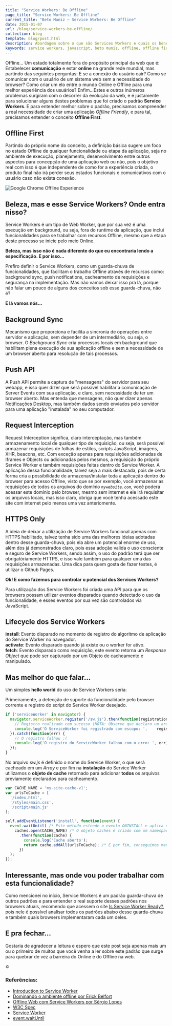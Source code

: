 ```yaml
---
title: "Service Workers: Be Offline"
page_title: "Service Workers: Be Offline"
current_title: "Beto Muniz — Service Workers: Be Offline"
date: 2015-01-07
url: /blog/service-workers-be-offline/
collection: blog
template: blog/post.html
description: Abordagem sobre o que são Services Workers e quais os benefícios dessa tecnologia para nossa perspectiva de desenvolvimento web.
keywords: service workers, javascript, beto muniz, offline, offline first, user experience, ux
---
```


Offline... Um estado totalmente fora do propósito principal da web que é: Estabelecer **comunicação** e estar **online** na grande rede mundial, mas partindo das seguintes perguntas: E se a conexão do usuário cair? Como se comunicar com o usuário de um sistema web sem a necessidade do browser? Como criar um elo entre o mundo Online e Offline para uma melhor experiência dos usuários? Enfim...Estes e outros inúmeros problemas surgiram com o decorrer da evolução da web, e é justamente para solucionar alguns destes problemas que foi criado o padrão **Service Workers**. E para entender melhor sobre o padrão, precisamos compreender a real necessidade de criar uma aplicação *Offline Friendly*, e para tal, precisamos entender o conceito **Offline First**.

## Offline First

Partindo do próprio nome do conceito, a definição básica sugere um foco no estado Offline de qualquer funcionalidade ou etapa da aplicação, seja no ambiente de execução, planejamento, desenvolvimento entre outros aspectos para concepção de uma aplicação web ou não, pois o objetivo real com isso é que independente de como for a experiência criada, o produto final não irá perder seus estados funcionais e comunicativos com o usuário caso não exista conexão.

![Google Chrome Offline Experience](http://i.imgur.com/yJeIsSV.gif)

## Beleza, mas e esse Service Workers? Onde entra nisso?

Service Workers é um tipo de Web Worker, que por sua vez é uma execução em background, ou seja, fora do runtime da aplicação, que inclui funcionalidades para se trabalhar com recursos Offline, mesmo que a etapa deste processo se inicie pelo meio Online.

**Beleza, mas isso não é nada diferente do que eu encontraria lendo a especificação. E por isso...**<br>

Prefiro definir o Service Workers, como um guarda-chuva de funcionalidades, que facilitam o trabalho Offline através de recursos como: background sync, push notifications, cacheamento de requisições e segurança na implementação. Mas não vamos deixar isso pra lá, porque não falar um pouco de alguns dos conceitos sob esse guarda-chuva, não é?

**E lá vamos nós...**

## Background Sync

Mecanismo que proporciona e facilita a sincronia de operações entre servidor e aplicação, sem depender de um intermediário, ou seja, o browser. O *Background Sync* cria processos locais em background que habilitam plena execução de sua aplicação offline e sem a necessidade de um browser aberto para resolução de tais processos.

## Push API

A Push API permite a captura de "mensagens" do servidor para seu webapp, e isso quer dizer que será possível habilitar a comunicação de Server Events com sua aplicação, e claro, sem necessidade de ter um browser aberto. Mas entenda que mensagens, não quer dizer apenas Notificações Desktop, mas também dados sendo enviados pelo servidor para uma aplicação "instalada" no seu computador.

## Request Interception

Request Interception significa, claro interceptação, mas também armazenamento local de qualquer tipo de requisição, ou seja, será possível armazenar requisições de folhas de estilos, scripts JavaScript, imagens, XHR, beacons, etc. Com exceção apenas para requisições adicionadas de Iframes e Objects ou adicionadas pelos mesmos, a requisição do próprio Service Worker e também requisições feitas dentro do Service Worker. A aplicação dessa funcionalidade, talvez seja a mais destacada, pois de certa forma cria a possibilidade de armazenar/instalar toda a aplicação dentro do browser para acesso Offline, visto que se por exemplo, você armazenar as requisições de todos os arquivos do domínio *`mywebsite.com`*, você poderá acessar este domínio pelo browser, mesmo sem internet e ele irá requisitar os arquivos locais, mas isso claro, obriga que você tenha acessado este site com internet pelo menos uma vez anteriomente.

## HTTPS Only

A ideia de deixar a utilização de Service Workers funcional apenas com HTTPS habilitado, talvez tenha sido uma das melhores ideias adotadas dentro desse guarda-chuva, pois ela abre um potencial enorme de uso, além dos já demonstrados claro, pois essa adoção valida o uso consciente e seguro de Service Workers, sendo assim, o uso do padrão terá que ser obrigatóriamente HTTPS, e isso vale também para qualquer uma das requisições armazenadas. Uma dica para quem gosta de fazer testes, é utilizar o Github Pages.

**Ok! E como fazemos para controlar o potencial dos Services Workers?**

Para utilização dos Service Workers foi criada uma API para que os browsers possam utilizar eventos disparados quando detectado o uso da funcionalidade, e esses eventos por sua vez são controlados via JavaScript.

## Lifecycle dos Service Workers

**install**: Evento disparado no momento de registro do algoritmo de aplicação do Service Worker no navegador.<br>
**activate**: Evento disparado quando já existe ou o worker for ativo.<br>
**fetch**: Evento disparado como requisição, este evento retorna um *Response Object* que pode ser capturado por um Objeto de cacheamento e manipulado.

## Mas melhor do que falar...

Um simples **hello world** do uso de Service Workers seria:

Primeiramente, a detecção de suporte da funcionalidade pelo browser corrente e registro do script do Service Worker desejado.

```javascript
if ('serviceWorker' in navigator) {
  navigator.serviceWorker.register('/sw.js').then(function(registration) {
    // Registro realizado com sucesso (NOTA: Observe que declaro um arquivo chamado sw.js, ele é onde colocaremos as notações do nosso Service Workers)
    console.log('O ServiceWorker foi registrado com escopo: ',    registration.scope);
  }).catch(function(err) {
    // O registro falhou :(
    console.log('O registro do ServiceWorker falhou com o erro: ', err);
  });
}
```

No arquivo *sw.js* é definido o nome do Service Worker, o que será cacheado em um *Array* e por fim na **instalação** do Service Worker utilizamos o **objeto de cache** retornado para adicionar **todos** os arquivos previamente declarados para cacheamento.

```javascript
var CACHE_NAME = 'my-site-cache-v1';
var urlsToCache = [
  '/index.html',
  '/styles/main.css',
  '/script/main.js'
];

self.addEventListener('install', function(event) {
  event.waitUntil( /* Este método estende o evento ONINSTALL e aplica um estado ao evento chamado ONINSTALLING */
    caches.open(CACHE_NAME) /* O objeto caches é criado com um namespace e retorna uma Promise */
      .then(function(cache) {
        console.log('Cache aberto');
        return cache.addAll(urlsToCache); /* E por fim, conseguimos manipular o objeto de cache corrente */
      })
  );
});
```

## Interessante, mas onde vou poder trabalhar com esta funcionalidade?

Como mencionei no início, Service Workers é um padrão guarda-chuva de outros padrões e para entender o real suporte desses padrões nos browsers atuais, recomendo que acessem o site [Is Service Worker Ready?](https://jakearchibald.github.io/isserviceworkerready/), pois nele é possível analisar todos os padrões abaixo desse guarda-chuva e também quais browsers implementaram cada um deles.

## E pra fechar...

Gostaria de agradecer a leitura e espero que este post seja apenas mais um ou o primeiro de muitos que você venha a ler sobre este padrão que surge para quebrar de vez a barreira do Online e do Offline na web.

&#10017;

### Referências:

 - [Introduction to Service Worker](http://www.html5rocks.com/en/tutorials/service-worker/introduction/)
 - [Dominando o ambiente offline por Erick Belfort](https://speakerdeck.com/erickbelfy/serviceworker-dominando-o-ambiente-offline)
 - [Offline Web com Service Workers por Sérgio Lopes](http://pt.slideshare.net/caelumdev/serviceworkers-sergio)
 - [W3C Spec](http://www.w3.org/TR/service-workers/)
 - [Service Worker](https://github.com/slightlyoff/ServiceWorker)
 - [event.waitUntil](https://slightlyoff.github.io/ServiceWorker/spec/service_worker/#wait-until-method)
